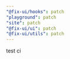 ```yaml
---
"@fix-ui/hooks": patch
"playground": patch
"site": patch
"@fix-ui/ui": patch
"@fix-ui/utils": patch
---
```


test ci
